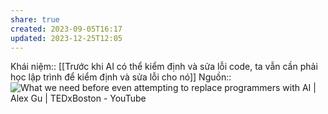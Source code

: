 ```yaml
---
share: true
created: 2023-09-05T16:17
updated: 2023-12-25T12:05
---
```

Khái niệm:: 
[[Trước khi AI có thể kiểm định và sửa lỗi code, ta vẫn cần phải học lập trình để kiểm định và sửa lỗi cho nó]] 
Nguồn:: ![What we need before even attempting to replace programmers with AI | Alex Gu | TEDxBoston - YouTube](https://youtu.be/OSUl6ExR5M8?si=zdhAQPpBXk6iEvkI)